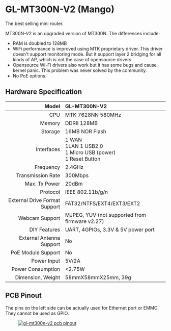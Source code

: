 # GL-MT300N-V2 (Mango)

The best selling mini router.

MT300N-V2 is an upgraded version of MT300N. The differences include:

* RAM is doubled to 128MB 
* WiFi performance is improved using MTK proprietary driver. This driver doesn't support monitoring mode. But it support layer 2 bridging for all kinds of AP, which is not the case of opensource drivers.
* Opensource Wi-Fi drivers also work but it has some bugs and cause kernel panic. This problem was never solved by the community.  
* No PoE options.

##  Hardware Specification

|                         Model | GL-MT300N-V2                                              |
| ----------------------------: | :-------------------------------------------------------- |
|                           CPU | MTK 7628NN 580MHz                                         |
|                        Memory | DDRII 128MB                                               |
|                       Storage | 16MB NOR Flash                                            |
|                    Interfaces | 1 WAN<br>1LAN 1 USB2.0<br>1 Micro USB (power)<br>1 Reset Button |
|                     Frequency | 2.4GHz                                                    |
|             Transmission Rate | 300Mbps                                                   |
|                 Max. Tx Power | 20dBm                                                     |
|                      Protocol | IEEE 802.11b/g/n                                          |
| External Drive Format Support | FAT32/NTFS/EXT4/EXT3/EXT2                                 |
|                Webcam Support | MJPEG, YUV (not supported from firmware v2.27)            |
|                  DIY Features | UART, 4GPIOs, 3.3V & 5V power port                        |
|      External Antenna Support | No                                                        |
|            PoE Module Support | No                                                        |
|                   Power Input | 5V/2A                                                     |
|             Power Consumption | <2.75W                                                    |
|             Dimension, Weight | 58mmX58mmX25mm, 39g                                       |

## PCB Pinout

The pins on the left side can be actually used for Ethernet port or EMMC. They cannot be used as GPIO.

<div class="gl-lightbox" itemscope itemtype="http://schema.org/ImageGallery">
  <figure itemprop="associatedMedia" itemscope itemtype="http://schema.org/ImageObject">
    <a href="https://static.gl-inet.com/docs/en/2.x/hardware/mt300n-v2/src/GL-MT300N-V2_PINOUT-1.jpg" itemprop="contentUrl" data-size="2339x1654">
      <img src="https://static.gl-inet.com/docs/en/2.x/hardware/mt300n-v2/src/GL-MT300N-V2_PINOUT-1.jpg" itemprop="thumbnail" alt="gl-mt300n-v2 pcb pinout" loading="lazy" />
    </a>
  </figure>
</div>
